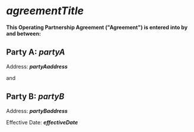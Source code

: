 # $agreementTitle$

**This Operating Partnership Agreement ("Agreement") is entered into by and between:**

## Party A: $partyA$
Address: **$partyAaddress$**

and

## Party B: $partyB$
Address: **$partyBaddress$**

Effective Date: **$effectiveDate$**
